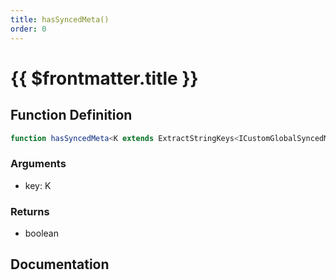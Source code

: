 ```yaml
---
title: hasSyncedMeta()
order: 0
---
```


# {{ $frontmatter.title }}

<!--@include: ./hasSyncedMeta_partial_header.md-->

## Function Definition

```ts
function hasSyncedMeta<K extends ExtractStringKeys<ICustomGlobalSyncedMeta>>(key: K): boolean;
```

### Arguments

* key: K

### Returns

* boolean

## Documentation

<!--@include: ./hasSyncedMeta_partial_footer.md-->
